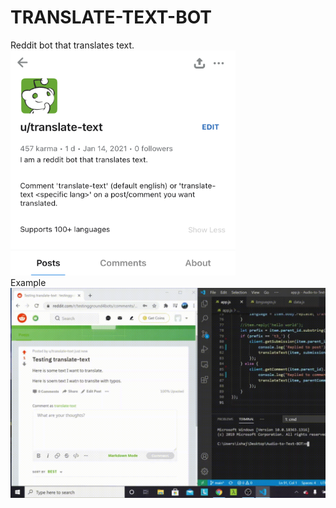 # TRANSLATE-TEXT-BOT

Reddit bot that translates text. <br />
<img src="IMG_9642.jpg" width="360" height="360"/>
<br />
Example <br />
<img src="translategif.gif"/>
